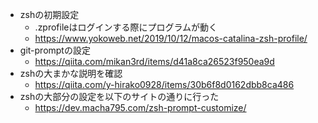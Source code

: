 * zshの初期設定
  * .zprofileはログインする際にプログラムが動く 
  * https://www.yokoweb.net/2019/10/12/macos-catalina-zsh-profile/
* git-promptの設定
  * https://qiita.com/mikan3rd/items/d41a8ca26523f950ea9d
* zshの大まかな説明を確認
  * https://qiita.com/y-hirako0928/items/30b6f8d0162dbb8ca486 
* zshの大部分の設定を以下のサイトの通りに行った
  * https://dev.macha795.com/zsh-prompt-customize/ 
